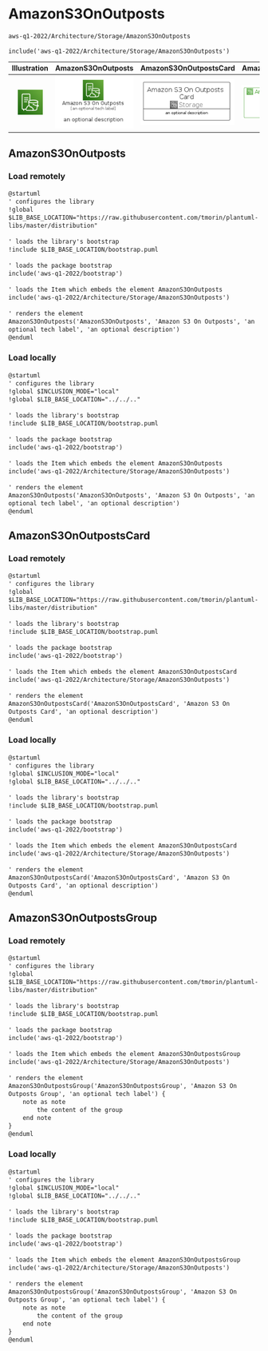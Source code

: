 # AmazonS3OnOutposts


```text
aws-q1-2022/Architecture/Storage/AmazonS3OnOutposts
```

```text
include('aws-q1-2022/Architecture/Storage/AmazonS3OnOutposts')
```



| Illustration | AmazonS3OnOutposts | AmazonS3OnOutpostsCard | AmazonS3OnOutpostsGroup |
| :---: | :---: | :---: | :---: |
| ![illustration for Illustration](../../../aws-q1-2022/Architecture/Storage/AmazonS3OnOutposts.png) | ![illustration for AmazonS3OnOutposts](../../../aws-q1-2022/Architecture/Storage/AmazonS3OnOutposts.Local.png) | ![illustration for AmazonS3OnOutpostsCard](../../../aws-q1-2022/Architecture/Storage/AmazonS3OnOutpostsCard.Local.png) | ![illustration for AmazonS3OnOutpostsGroup](../../../aws-q1-2022/Architecture/Storage/AmazonS3OnOutpostsGroup.Local.png) |




## AmazonS3OnOutposts

### Load remotely
```plantuml
@startuml
' configures the library
!global $LIB_BASE_LOCATION="https://raw.githubusercontent.com/tmorin/plantuml-libs/master/distribution"

' loads the library's bootstrap
!include $LIB_BASE_LOCATION/bootstrap.puml

' loads the package bootstrap
include('aws-q1-2022/bootstrap')

' loads the Item which embeds the element AmazonS3OnOutposts
include('aws-q1-2022/Architecture/Storage/AmazonS3OnOutposts')

' renders the element
AmazonS3OnOutposts('AmazonS3OnOutposts', 'Amazon S3 On Outposts', 'an optional tech label', 'an optional description')
@enduml
```

### Load locally
```plantuml
@startuml
' configures the library
!global $INCLUSION_MODE="local"
!global $LIB_BASE_LOCATION="../../.."

' loads the library's bootstrap
!include $LIB_BASE_LOCATION/bootstrap.puml

' loads the package bootstrap
include('aws-q1-2022/bootstrap')

' loads the Item which embeds the element AmazonS3OnOutposts
include('aws-q1-2022/Architecture/Storage/AmazonS3OnOutposts')

' renders the element
AmazonS3OnOutposts('AmazonS3OnOutposts', 'Amazon S3 On Outposts', 'an optional tech label', 'an optional description')
@enduml
```

## AmazonS3OnOutpostsCard

### Load remotely
```plantuml
@startuml
' configures the library
!global $LIB_BASE_LOCATION="https://raw.githubusercontent.com/tmorin/plantuml-libs/master/distribution"

' loads the library's bootstrap
!include $LIB_BASE_LOCATION/bootstrap.puml

' loads the package bootstrap
include('aws-q1-2022/bootstrap')

' loads the Item which embeds the element AmazonS3OnOutpostsCard
include('aws-q1-2022/Architecture/Storage/AmazonS3OnOutposts')

' renders the element
AmazonS3OnOutpostsCard('AmazonS3OnOutpostsCard', 'Amazon S3 On Outposts Card', 'an optional description')
@enduml
```

### Load locally
```plantuml
@startuml
' configures the library
!global $INCLUSION_MODE="local"
!global $LIB_BASE_LOCATION="../../.."

' loads the library's bootstrap
!include $LIB_BASE_LOCATION/bootstrap.puml

' loads the package bootstrap
include('aws-q1-2022/bootstrap')

' loads the Item which embeds the element AmazonS3OnOutpostsCard
include('aws-q1-2022/Architecture/Storage/AmazonS3OnOutposts')

' renders the element
AmazonS3OnOutpostsCard('AmazonS3OnOutpostsCard', 'Amazon S3 On Outposts Card', 'an optional description')
@enduml
```

## AmazonS3OnOutpostsGroup

### Load remotely
```plantuml
@startuml
' configures the library
!global $LIB_BASE_LOCATION="https://raw.githubusercontent.com/tmorin/plantuml-libs/master/distribution"

' loads the library's bootstrap
!include $LIB_BASE_LOCATION/bootstrap.puml

' loads the package bootstrap
include('aws-q1-2022/bootstrap')

' loads the Item which embeds the element AmazonS3OnOutpostsGroup
include('aws-q1-2022/Architecture/Storage/AmazonS3OnOutposts')

' renders the element
AmazonS3OnOutpostsGroup('AmazonS3OnOutpostsGroup', 'Amazon S3 On Outposts Group', 'an optional tech label') {
    note as note
        the content of the group
    end note
}
@enduml
```

### Load locally
```plantuml
@startuml
' configures the library
!global $INCLUSION_MODE="local"
!global $LIB_BASE_LOCATION="../../.."

' loads the library's bootstrap
!include $LIB_BASE_LOCATION/bootstrap.puml

' loads the package bootstrap
include('aws-q1-2022/bootstrap')

' loads the Item which embeds the element AmazonS3OnOutpostsGroup
include('aws-q1-2022/Architecture/Storage/AmazonS3OnOutposts')

' renders the element
AmazonS3OnOutpostsGroup('AmazonS3OnOutpostsGroup', 'Amazon S3 On Outposts Group', 'an optional tech label') {
    note as note
        the content of the group
    end note
}
@enduml
```

